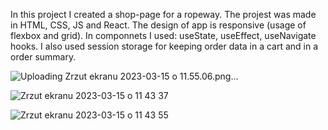 In this project I created a shop-page for a ropeway. The projest was made in HTML, CSS, JS and React.
The design of app is responsive (usage of flexbox and grid). In componnets I used: useState, useEffect, useNavigate hooks. I also used session storage for keeping order data in a cart and in a order summary. 

![Uploading Zrzut ekranu 2023-03-15 o 11.55.06.png…]()

![Zrzut ekranu 2023-03-15 o 11 43 37](https://user-images.githubusercontent.com/109954703/225288244-a8116eeb-7a56-4550-af01-80e106bf851f.png)

![Zrzut ekranu 2023-03-15 o 11 43 55](https://user-images.githubusercontent.com/109954703/225288284-969309c2-d94c-4f9c-b826-c0295b2e36c7.png)
